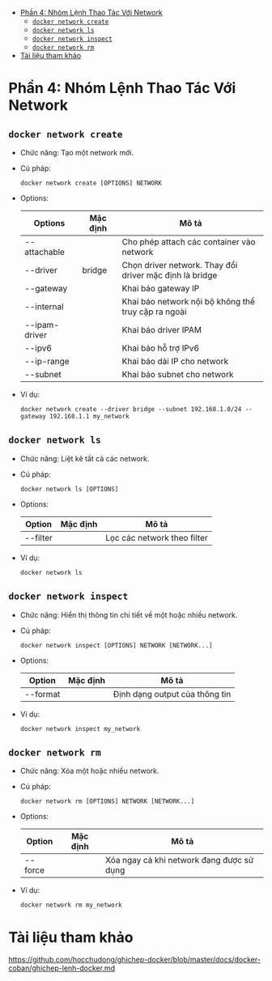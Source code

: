 - [Phần 4: Nhóm Lệnh Thao Tác Với Network](#phần-4-nhóm-lệnh-thao-tác-với-network)
  - [`docker network create`](#docker-network-create)
  - [`docker network ls`](#docker-network-ls)
  - [`docker network inspect`](#docker-network-inspect)
  - [`docker network rm`](#docker-network-rm)
- [Tài liệu tham khảo](#tài-liệu-tham-khảo)
# Phần 4: Nhóm Lệnh Thao Tác Với Network
## `docker network create`
- Chức năng: Tạo một network mới.

- Cú pháp:
    ```
    docker network create [OPTIONS] NETWORK
    ```
- Options:

    |Options|Mặc định|Mô tả|
    |--|--|--|
    |--attachable|		|Cho phép attach các container vào network|
    |--driver	|bridge	|Chọn driver network. Thay đổi driver mặc định là bridge|
    |--gateway|		|Khai báo gateway IP|
    |--internal|		|Khai báo network nội bộ không thể truy cập ra ngoài|
    |--ipam-driver|		|Khai báo driver IPAM|
    |--ipv6|		|Khai báo hỗ trợ IPv6|
    |--ip-range|		|Khai báo dải IP cho network|
    |--subnet|		|Khai báo subnet cho network|
- Ví dụ:
    ```
    docker network create --driver bridge --subnet 192.168.1.0/24 --gateway 192.168.1.1 my_network
    ```
## `docker network ls`
- Chức năng: Liệt kê tất cả các network.

- Cú pháp:

    ```
    docker network ls [OPTIONS]
    ```
- Options:

    |Option	|Mặc định|Mô tả|
    |--|--|--|
    |--filter|		|Lọc các network theo filter|
- Ví dụ:
    ```
    docker network ls
    ```
## `docker network inspect`
- Chức năng: Hiển thị thông tin chi tiết về một hoặc nhiều network.

- Cú pháp:
    ```
    docker network inspect [OPTIONS] NETWORK [NETWORK...]
    ```
- Options:

    |Option	|Mặc định|	Mô tả|
    |--|--|--|
    |--format|		|Định dạng output của thông tin|
- Ví dụ:
    ```
    docker network inspect my_network
    ```
## `docker network rm`
- Chức năng: Xóa một hoặc nhiều network.

- Cú pháp:
    ```
    docker network rm [OPTIONS] NETWORK [NETWORK...]
    ```
- Options:

    |Option|Mặc định|Mô tả|
    |--|--|--|
    |--force|		|Xóa ngay cả khi network đang được sử dụng|
- Ví dụ:
    ```
    docker network rm my_network
    ```
# Tài liệu tham khảo
https://github.com/hocchudong/ghichep-docker/blob/master/docs/docker-coban/ghichep-lenh-docker.md